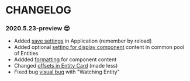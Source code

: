 # CHANGELOG

### 2020.5.23-preview 😎

- Added [save settings](https://trello.com/c/h1IXEu9F/5-add-save-all-settings) in Application (remember by reload)
- Added optional [setting for display component](https://trello.com/c/3qCObI20/2-make-optional-setting-for-display-component-content-in-common-pool-of-entities) content in common pool of Entities
- Addded [formatting](https://trello.com/c/1rBNp4Cw/3-add-formatting-for-component-content) for component content
- Changed [offsets in Entity Card](https://trello.com/c/HdzjGS9P/1-make-less-offsets-in-entity-card) (made less)
- Fixed bug [visual bug](https://trello.com/c/vGQwoeqM/4-small-visual-bug-with-watching-entity-window-screenshot) with "Watching Entity"
